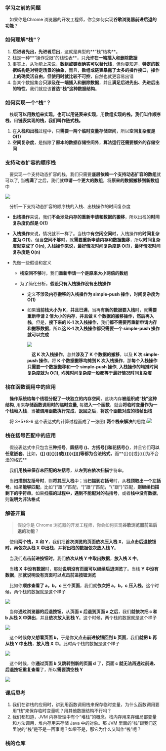 ### 学习之前的问题

&emsp;如果你是Chrome 浏览器的开发工程师，你会如何实现**谷歌浏览器前进后退的功能**？

### 如何理解“栈”？

1. **后进者先出，先进者后出**，这就是典型的**“栈”结构**。
2. 栈是一种**“操作受限”的线性表**，只**允许在一端插入和删除数据**
3. 事实上，从功能上来说，**数组或链表确实可以替代栈**，但你要知道，**特定的数据结构是对特定场景的抽象**，而且，**数组或链表暴露了太多的操作接口，操作上的确灵活自由，但使用时就比较不可控**，自然也就更容易出错
4. 当某个数据集合**只涉及在一端插入和删除数据**，并且**满足后进先出、先进后出的特性**，我们就应该**首选“栈”这种数据结构**。

### 如何实现一个“栈”？

&emsp;栈既**可以用数组来实现，也可以用链表来实现**。用**数组实现的栈，我们叫作顺序栈**，用**链表实现的栈，我们叫作链式栈。**

1. 在**入栈和出栈**过程中，只**需要一两个临时变量存储空间**，所以**空间复杂度是 O(1)**
2. **空间复杂度**，是指除了**原本的数据存储空间外**，**算法运行还需要额外的存储空间**

### 支持动态扩容的顺序栈

&emsp;要实现一个支持动态扩容的栈，我们只需要**底层依赖一个支持动态扩容的数组**就可以了, 当**栈满**了之后，我们就**申请一个更大的数组**，将**原来的数据搬移到新数组**中

![](https://ae01.alicdn.com/kf/U22b9e7f614594e20ad03968dfdc4cedb3.jpg)

&emsp;分析一下支持动态扩容的顺序栈的入栈、出栈操作的时间复杂度

- **出栈操作**来说，我们**不会涉及内存的重新申请和数据的搬移**，所以出栈的**时间复杂度仍然是 O(1)**

- **入栈操作**来说，情况就不一样了。当栈中**有空闲空间**时，入栈操作的**时间复杂度为 O(1)**。但当**空间不够**时，就**需要重新申请内存和数据搬移**，所以**时间复杂度就变成了 O(n),** **入栈操作来说，最好情况时间复杂度是 O(1)，最坏情况时间复杂度是 O(n)**

- 先做一些假设和定义

  - **栈空间不够**时，我们**重新申请一个是原来大小两倍的数组**

  - 为了简化分析，**假设只有入栈操作没有出栈操作**

    - 定义**不涉及内存搬移的入栈操作为 simple-push 操作，时间复杂度为 O(1)**

    - 如果**当前栈大小为 K**，**并且已满**，当再**有新的数据要入栈**时，就**需要重新申请 2 倍大小的内存**，**并且做 K 个数据的搬移操作，然后再入栈**。但是，**接下来的 K-1 次入栈操作**，我们**都不需要再重新申请内存和搬移数据**，所以**这 K-1 次入栈操作都只需要一个 simple-push 操作就可以完成**

      ![](https://ae01.alicdn.com/kf/Ua545b34db4d542bd830e6630707335c2Z.jpg)

      &emsp;**这 K 次入栈操作**，总共**涉及了 K 个数据的搬移**，以及 **K 次 simple-push 操作**。将 **K 个数据搬移均摊到 K 次入栈操作**，那**每个入栈操作只需要一个数据搬移和一个 simple-push 操作,** **入栈操作的均摊时间复杂度就为 O(1),** **均摊时间复杂度一般都等于最好情况时间复杂度**

### 栈在函数调用中的应用

&emsp;**操作系统给每个线程分配了一块独立的内存空间**，这块内存**被组织成“栈”这种结构**, 用来**存储函数调用时的临时变量,** 每**进入一个函数**，就会**将临时变量作为一个栈帧入栈**，当**被调用函数执行完成**，**返回之后**，**将这个函数对应的栈帧出栈**

&emsp;将 3+5*8-6 这个表达式的计算过程画成了一张图( **两个栈来解决**的思路)![](https://ae01.alicdn.com/kf/U4e93c14eaad847fca676a10f29a03896x.jpg)

### 栈在括号匹配中的应用

&emsp;假设表达式中只包含**三种括号**，**圆括号 ()、方括号[]和花括号{}**，并且它们**可以任意嵌套**。比如，**{[] ()[{}]}或[{()}([])]等都为合法格式**，而**{[}()]或[({)]为不合法的格式**

&emsp;我们**用栈来保存未匹配的左括号**，从**左到右依次扫描**字符串。

&emsp;当**扫描到左括号时**，则**将其压入栈**中；当**扫描到右括号**时，从**栈顶取出一个左括号**。如果**能够匹配**，比如“(”跟“)”匹配，“[”跟“]”匹配，“{”跟“}”匹配，**则继续扫描剩下的字符串**。如果**扫描的过程中，遇到不能配对的右括号**，或者**栈中没有数据**，则**说明为非法格式**

### 解答开篇

> 假设你是 Chrome 浏览器的开发工程师，你会如何实现**谷歌浏览器前进后退的功能**？

&emsp;使用**两个栈，X 和 Y**，我们把**首次浏览的页面依次压入栈 X**，当**点击后退按钮时，再依次从栈 X 中出栈**，并**将出栈的数据依次放入栈 Y**。

&emsp;当我们**点击前进按钮时**，我们**依次从栈 Y 中取出数据**，**放入栈 X 中**。

&emsp;当**栈 X 中没有数据**时，那就**说明没有页面可以继续后退浏览**了。当栈 **Y 中没有数据**，那**就说明没有页面可以点击前进按钮浏览**

&emsp;比如你**顺序查看了 a，b，c 三个页面**，我们就**依次把 a，b，c 压入栈**，这个时候，两个栈的数据就是这个样子

![](https://ae01.alicdn.com/kf/Ud0e18d79c4ce43a6bb62468012d2923dX.jpg)

&emsp;当你**通过浏览器的后退按钮**，从**页面 c 后退到页面 a 之后**，我们**就依次把 c 和 b 从栈 X 中弹出**，并且**依次放入到栈 Y**。这个时候，两个栈的数据就是这个样子

![](https://ae01.alicdn.com/kf/Ud06e0f52ad5641748e09d4a466fa9f3dz.jpg)

&emsp;这个时候**你又想看页面 b**，于是你**又点击前进按钮回到 b 页面**，我们**就把 b 再从栈 Y 中出栈**，**放入栈 X** 中。此时两个栈的数据是这个样子

![](https://ae01.alicdn.com/kf/Uc31b7b2859e545f1ae2682ba8aa279ebg.jpg)

&emsp;这个时候，你**通过页面 b 又跳转到新的页面 d** 了，**页面 c 就无法再通过前进、后退按钮重复查看**了，所以**需要清空栈 Y**

![](https://ae01.alicdn.com/kf/U153a4719fe15441cb98f963257dabbab9.jpg)

### 课后思考

1. 我们在讲栈的应用时，讲到用函数调用栈来保存临时变量，为什么函数调用要用“栈”来保存临时变量呢？用其他数据结构不行吗？
2. 我们都知道，JVM 内存管理中有个“堆栈”的概念。栈内存用来存储局部变量和方法调用，堆内存用来存储 Java 中的对象。那 JVM 里面的“栈”跟我们这里说的“栈”是不是一回事呢？如果不是，那它为什么又叫作“栈”呢？

### 栈的仓库

[仓库]:https://github.com/Jakexsc/Algorithm/tree/master/src/com/xsc/stackstudy
[顺序栈]:https://github.com/Jakexsc/Algorithm/blob/master/src/com/xsc/stackstudy/ArrayStack.java
[链式栈]:https://github.com/Jakexsc/Algorithm/blob/master/src/com/xsc/stackstudy/LinkStack.java